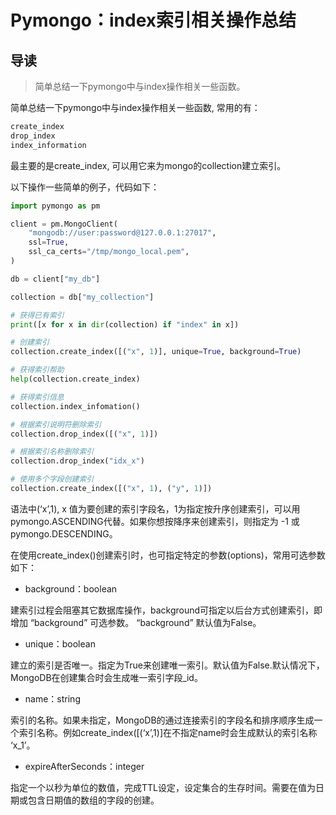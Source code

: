 # Pymongo：index索引相关操作总结

## 导读

> 简单总结一下pymongo中与index操作相关一些函数。

简单总结一下pymongo中与index操作相关一些函数, 常用的有：

```python
create_index
drop_index
index_information
```

最主要的是create_index, 可以用它来为mongo的collection建立索引。

以下操作一些简单的例子，代码如下：

```python
import pymongo as pm

client = pm.MongoClient(
    "mongodb://user:password@127.0.0.1:27017",
    ssl=True,
    ssl_ca_certs="/tmp/mongo_local.pem",
)

db = client["my_db"]

collection = db["my_collection"]

# 获得已有索引
print([x for x in dir(collection) if "index" in x])

# 创建索引
collection.create_index([("x", 1)], unique=True, background=True)

# 获得索引帮助
help(collection.create_index)

# 获得索引信息
collection.index_infomation()

# 根据索引说明符删除索引
collection.drop_index([("x", 1)])

# 根据索引名称删除索引
collection.drop_index("idx_x")

# 使用多个字段创建索引
collection.create_index([("x", 1), ("y", 1)])

```

语法中(‘x’,1), x 值为要创建的索引字段名，1为指定按升序创建索引，可以用pymongo.ASCENDING代替。如果你想按降序来创建索引，则指定为 -1 或 pymongo.DESCENDING。

在使用create_index()创建索引时，也可指定特定的参数(options)，常用可选参数如下：

- background：boolean

建索引过程会阻塞其它数据库操作，background可指定以后台方式创建索引，即增加 “background” 可选参数。 “background” 默认值为False。

- unique：boolean

建立的索引是否唯一。指定为True来创建唯一索引。默认值为False.默认情况下，MongoDB在创建集合时会生成唯一索引字段_id。

- name：string

索引的名称。如果未指定，MongoDB的通过连接索引的字段名和排序顺序生成一个索引名称。例如create_index([(‘x’,1)]在不指定name时会生成默认的索引名称 ‘x_1’。

- expireAfterSeconds：integer

指定一个以秒为单位的数值，完成TTL设定，设定集合的生存时间。需要在值为日期或包含日期值的数组的字段的创建。

